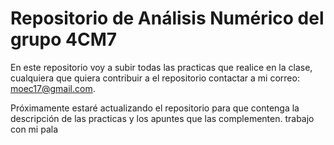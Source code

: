 # Repositorio de Análisis Numérico del grupo 4CM7
En este repositorio voy a subir todas las practicas que realice en la clase, cualquiera que quiera contribuir a el repositorio contactar a mi correo: <moec17@gmail.com>.

Próximamente estaré actualizando el repositorio para que contenga la descripción de las practicas y los apuntes que las complementen.
trabajo con mi pala
